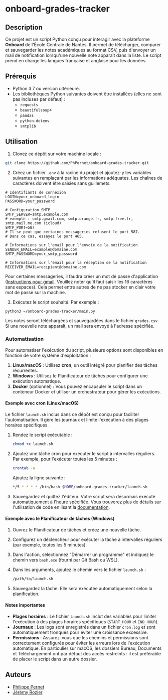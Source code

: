 # onboard-grades-tracker

## Description

Ce projet est un script Python conçu pour interagir avec la plateforme **Onboard** de l'École Centrale de Nantes. Il permet de télécharger, comparer et sauvegarder les notes académiques au format CSV, puis d'envoyer un mail de notification lorsqu'une nouvelle note apparaît dans la liste. Le script prend en charge les langues française et anglaise pour les données.

## Prérequis

- Python 3.7 ou version ultérieure.
- Les bibliothèques Python suivantes doivent être installées (elles ne sont pas incluses par défaut) :
  - `requests`
  - `beautifulsoup4`
  - `pandas`
  - `python-dotenv`
  - `smtplib`

## Utilisation
1. Clonez ce dépôt sur votre machine locale :
```bash
git clone https://github.com/PhPernet/onboard-grades-tracker.git
```

2. Créez un fichier `.env` à la racine du projet et ajoutez-y les variables suivantes en remplaçant par les informations adéquates. Les chaînes de caractères doivent être saisies sans guillemets.
```env
# Identifiants de connexion
LOGIN=your_onboard_login
PASSWORD=your_password

# Configuration SMTP
SMTP_SERVER=smtp.example.com
# exemple : smtp.gmail.com, smtp.orange.fr, smtp.free.fr, smtp.mail.me.com (icloud)
SMTP_PORT=587
# Il se peut que certaines messageries refusent le port 587.
# Dans ce cas, essayez le port 465.

# Informations sur l'email pour l'envoie de la notification
SENDER_EMAIL=example@domaine.com
SMTP_PASSWORD=your_smtp_password

# Informations sur l'email pour la réception de la notification
RECEIVER_EMAIL=recipient@domaine.com
```

Pour certaines messageries, il faudra créer un mot de passe d'application ([Instructions pour gmail](https://support.google.com/accounts/answer/185833?hl=fr). Veuillez noter qu'il faut saisir les 16 caractères sans espaces).  Cela permet entre autres de ne pas stocker en clair votre mot de passe sur la machine.

3. Exécutez le script souhaité. Par exemple :
```bash
python3 ~/onboard-grades-tracker/main.py
```

Les notes seront téléchargées et sauvegardées dans le fichier `grades.csv`.
Si une nouvelle note apparaît, un mail sera envoyé à l'adresse spécifiée.

### Automatisation

Pour automatiser l'exécution du script, plusieurs options sont disponibles en fonction de votre système d'exploitation :

1. **Linux/macOS** : Utilisez **cron**, un outil intégré pour planifier des tâches récurrentes.
2. **Windows** : Utilisez le Planificateur de tâches pour configurer une exécution automatique.
3. **Docker** (optionnel) : Vous pouvez encapsuler le script dans un conteneur Docker et utiliser un orchestrateur pour gérer les exécutions.

#### Exemple avec cron (Linux/macOS)

Le fichier `launch.sh` inclus dans ce dépôt est conçu pour faciliter l'automatisation. Il gère les journaux et limite l'exécution à des plages horaires spécifiques.

1. Rendez le script exécutable :
   ```bash
   chmod +x launch.sh
   ```

2. Ajoutez une tâche cron pour exécuter le script à intervalles réguliers. Par exemple, pour l'exécuter toutes les 5 minutes :
   ```bash
   crontab -e
   ```

   Ajoutez la ligne suivante :
   ```bash
   */5 * * * * /bin/bash $HOME/onboard-grades-tracker/launch.sh
   ```

3. Sauvegardez et quittez l'éditeur. Votre script sera désormais exécuté automatiquement à l'heure spécifiée. Vous trouverez plus de détails sur l'utilisation de code en lisant la [documentation](https://docs.gitlab.com/topics/cron/).

#### Exemple avec le Planificateur de tâches (Windows)

1. Ouvrez le Planificateur de tâches et créez une nouvelle tâche.

2. Configurez un déclencheur pour exécuter la tâche à intervalles réguliers (par exemple, toutes les 5 minutes).

3. Dans l'action, sélectionnez "Démarrer un programme" et indiquez le chemin vers `bash.exe` (fourni par Git Bash ou WSL).

4. Dans les arguments, ajoutez le chemin vers le fichier `launch.sh` :
   ```bash
   /path/to/launch.sh
   ```

5. Sauvegardez la tâche. Elle sera exécutée automatiquement selon la planification.

#### Notes importantes

- **Plages horaires** : Le fichier `launch.sh` inclut des variables pour limiter l'exécution à des plages horaires spécifiques (`START_HOUR` et `END_HOUR`).
- **Journaux** : Les logs sont enregistrés dans un fichier `cron.log` et sont automatiquement tronqués pour éviter une croissance excessive.
- **Permissions** : Assurez-vous que les chemins et permissions sont correctement configurés pour éviter les erreurs lors de l'exécution automatique. En particulier sur macOS, les dossiers Bureau, Documents et Téléchargement ont par défaut des accès restreints : il est préférable de placer le script dans un autre dossier.

## Auteurs

- [Philippe Pernet](https://github.com/PhPernet)
- [Jérémy Rozier](https://github.com/JeremyRozier)
